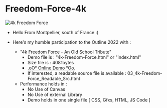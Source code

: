 # Freedom-Force-4k

![4k Freedom Force](https://github.com/CaptainFurax/Freedom-Force-4k/blob/main/CPT2205222101-1680x863.png)

+ Hello From Montpellier, south of France :)
+ Here's my humble participation to the Outline 2022 with :

  + "4k Freedom Force - An Old School Tribute"
    + Demo file is : "4k-Freedom-Force.html" or "index.html"
    + Size file is : 4081bytes 
    + [.oO° Online Demo °Oo.](https://captainfurax.github.io/Freedom-Force-4k/)
    + If interested, a readable source file is available : 03_4k-Freedom-Force_Readable_Src.html
  + Performance holds in : 
      + No Use of Canvas
      + No Use of external Library
      + Demo holds in one single file [ CSS, Gfxs, HTML, JS Code ]


